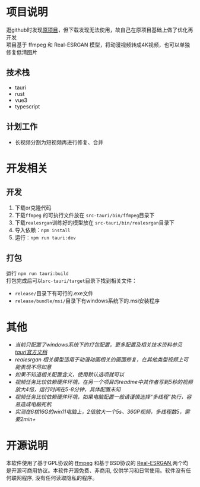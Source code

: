 # 项目说明
逛github时发现[原项目](https://github.com/Minori-ty/mp4To4K-rust)，但下载发现无法使用，故自己在原项目基础上做了优化再开发  
项目基于 ffmpeg 和 Real-ESRGAN 模型，将动漫视频转成4K视频，也可以单独修复低清图片  
## 技术栈
- tauri
- rust
- vue3
- typescript
## 计划工作
- 长视频分割为短视频再进行修复、合并

# 开发相关
## 开发
1. 下载or克隆代码  
2. 下载`ffmpeg` 的可执行文件放在 `src-tauri/bin/ffmpeg`目录下  
3. 下载`realesrgan`训练好的模型放在 `src-tauri/bin/realesrgan`目录下  
4. 导入依赖：`npm install`  
5. 运行：`npm run tauri:dev`
## 打包
运行 `npm run tauri:build`  
打包完成后可以`src-tauri/target`目录下找到相关文件：
- `release/`目录下有可行的.exe文件
- `release/bundle/msi/`目录下有windows系统下的.msi安装程序  
  

# 其他
- *当前只配置了windows系统下的打包配置，更多配置及相关技术资料参见 [tauri官方文档](https://tauri.app/zh-cn/)*  
- *realesrgan 相关模型适用于动漫动画相关的画面修复，在其他类型视频上可能表现不尽如意*  
- *如果不知道相关配置含义，使用默认选项就可以*  
- *视频任务比较依赖硬件环境，在另一个项目的readme中其作者写到5秒的视频放大4倍，运行时间在5-8分钟，具体配置未知*  
- *视频任务比较依赖硬件环境，如果电脑配置一般请谨慎选择“多线程”执行，容易造成电脑死机* 
- *实测在6核16G的win11电脑上，2倍放大一个5s、360P视频，多线程数5，需要2min+*

# 开源说明
本软件使用了基于GPL协议的 [ffmpeg](https://github.com/FFmpeg/FFmpeg) 和基于BSD协议的 [Real-ESRGAN](https://github.com/xinntao/Real-ESRGAN),两个均是开源可商用协议。本软件开源免费、非商用, 仅供学习和日常使用。软件没有任何联网程序, 没有任何读取隐私的程序。

